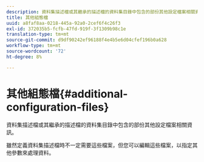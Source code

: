 ```yaml
---
description: 資料集描述檔或其繼承的描述檔的資料集目錄中包含的部份其他設定檔案相關資訊。
title: 其他組態檔
uuid: a8faf8aa-0218-445a-92a0-2cef6f4c26f3
exl-id: 372035b5-fcfb-47fd-919f-3f1309b98c1e
translation-type: tm+mt
source-git-commit: d9df90242ef96188f4e4b5e6d04cfef196b0a628
workflow-type: tm+mt
source-wordcount: '72'
ht-degree: 8%

---
```


# 其他組態檔{#additional-configuration-files}

資料集描述檔或其繼承的描述檔的資料集目錄中包含的部份其他設定檔案相關資訊。

雖然定義資料集描述檔時不一定需要這些檔案，但您可以編輯這些檔案，以指定其他參數來處理資料。
